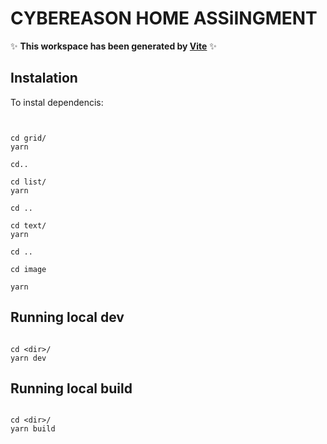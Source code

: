 # CYBEREASON HOME ASSiINGMENT

✨ **This workspace has been generated by [Vite](https://vitejs.dev/)** ✨

## Instalation 

To instal dependencis:

``` #!/bin/bash


cd grid/
yarn

cd..

cd list/
yarn

cd ..

cd text/
yarn

cd ..

cd image

yarn

```

## Running local dev

``` #!/bin/bash

cd <dir>/
yarn dev

```

## Running local build

``` #!/bin/bash

cd <dir>/
yarn build
```
